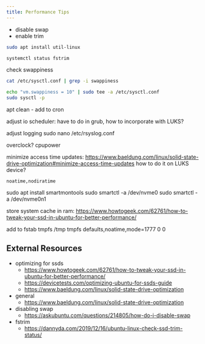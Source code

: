 ```yaml
---
title: Performance Tips
---
```


* disable swap
* enable trim

```bash
sudo apt install util-linux
```

```bash
systemctl status fstrim
```

check swappiness

```bash
cat /etc/sysctl.conf | grep -i swappiness
```

```bash
echo "vm.swappiness = 10" | sudo tee -a /etc/sysctl.conf
sudo sysctl -p
```

apt clean - add to cron

adjust io scheduler: have to do in grub, how to incorporate with LUKS?

adjust logging
sudo nano /etc/rsyslog.conf


overclock?
cpupower


minimize access time updates: <https://www.baeldung.com/linux/solid-state-drive-optimization#minimize-access-time-updates>
    how to do it on LUKS device?
    
    noatime,nodiratime

sudo apt install smartmontools
sudo smartctl -a /dev/nvme0
sudo smartctl -a /dev/nvme0n1


store system cache in ram: <https://www.howtogeek.com/62761/how-to-tweak-your-ssd-in-ubuntu-for-better-performance/>

add to fstab
tmpfs /tmp tmpfs defaults,noatime,mode=1777 0 0

## External Resources

* optimizing for ssds
    * <https://www.howtogeek.com/62761/how-to-tweak-your-ssd-in-ubuntu-for-better-performance/>
    * <https://devicetests.com/optimizing-ubuntu-for-ssds-guide>
    * <https://www.baeldung.com/linux/solid-state-drive-optimization>
* general
    * <https://www.baeldung.com/linux/solid-state-drive-optimization>
* disabling swap
    * <https://askubuntu.com/questions/214805/how-do-i-disable-swap>
* fstrim
    * <https://dannyda.com/2019/12/16/ubuntu-linux-check-ssd-trim-status/>